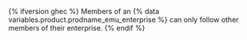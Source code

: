 {% ifversion ghec %} Members of an {% data variables.product.prodname_emu_enterprise %} can only follow other members of their enterprise. {% endif %}

